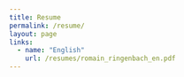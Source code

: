 ```yaml
---
title: Resume
permalink: /resume/
layout: page
links:
  - name: "English"
    url: /resumes/romain_ringenbach_en.pdf
---
```

